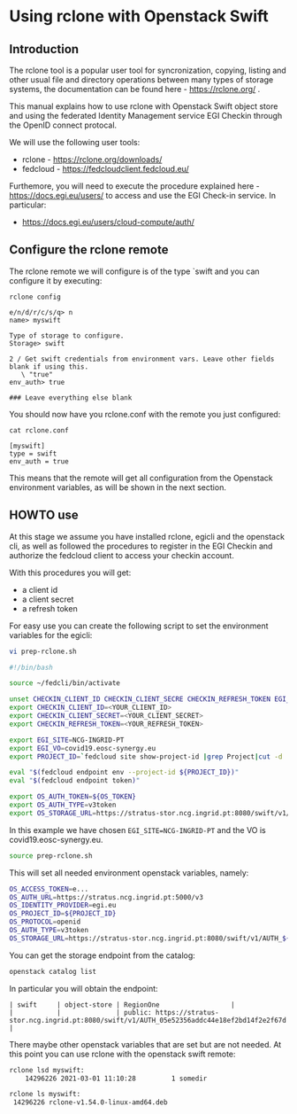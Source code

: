 # Using rclone with Openstack Swift

## Introduction

The rclone tool is a popular user tool for syncronization, copying, listing and other
usual file and directory operations between many types of storage systems, the documentation
can be found here - https://rclone.org/ .

This manual explains how to use rclone with Openstack Swift object store and using the
federated Identity Management service EGI Checkin through the OpenID connect protocal.

We will use the following user tools:

* rclone - https://rclone.org/downloads/
* fedcloud - https://fedcloudclient.fedcloud.eu/

Furthemore, you will need to execute the procedure explained here - https://docs.egi.eu/users/
to access and use the EGI Check-in service. In particular:

* https://docs.egi.eu/users/cloud-compute/auth/

## Configure the rclone remote

The rclone remote we will configure is of the type `swift and you can configure it by
executing:

```
rclone config

e/n/d/r/c/s/q> n
name> myswift

Type of storage to configure.
Storage> swift

2 / Get swift credentials from environment vars. Leave other fields blank if using this.
   \ "true"
env_auth> true

### Leave everything else blank
```

You should now have you rclone.conf with the remote you just configured:

```
cat rclone.conf

[myswift]
type = swift
env_auth = true

```

This means that the remote will get all configuration from the Openstack 
environment variables, as will be shown in the next section.

## HOWTO use

At this stage we assume you have installed rclone, egicli and the openstack cli, as well as
followed the procedures to register in the EGI Checkin and authorize the fedcloud client to
access your checkin account.

With this procedures you will get:

* a client id
* a client secret
* a refresh token

For easy use you can create the following script to set the environment variables for the egicli:

```bash
vi prep-rclone.sh

#!/bin/bash

source ~/fedcli/bin/activate

unset CHECKIN_CLIENT_ID CHECKIN_CLIENT_SECRE CHECKIN_REFRESH_TOKEN EGI_SITE 
export CHECKIN_CLIENT_ID=<YOUR_CLIENT_ID>
export CHECKIN_CLIENT_SECRET=<YOUR_CLIENT_SECRET>
export CHECKIN_REFRESH_TOKEN=<YOUR_REFRESH_TOKEN>

export EGI_SITE=NCG-INGRID-PT
export EGI_VO=covid19.eosc-synergy.eu
export PROJECT_ID=`fedcloud site show-project-id |grep Project|cut -d ':' -f 2|cut -d ' ' -f 2`

eval "$(fedcloud endpoint env --project-id ${PROJECT_ID})"
eval "$(fedcloud endpoint token)"

export OS_AUTH_TOKEN=${OS_TOKEN}
export OS_AUTH_TYPE=v3token
export OS_STORAGE_URL=https://stratus-stor.ncg.ingrid.pt:8080/swift/v1/AUTH_${PROJECT_ID}
```

In this example we have chosen `EGI_SITE=NCG-INGRID-PT` and the VO is covid19.eosc-synergy.eu.

```bash
source prep-rclone.sh
```

This will set all needed environment openstack variables, namely:

```bash
OS_ACCESS_TOKEN=e...
OS_AUTH_URL=https://stratus.ncg.ingrid.pt:5000/v3
OS_IDENTITY_PROVIDER=egi.eu
OS_PROJECT_ID=${PROJECT_ID}
OS_PROTOCOL=openid
OS_AUTH_TYPE=v3token
OS_STORAGE_URL=https://stratus-stor.ncg.ingrid.pt:8080/swift/v1/AUTH_${PROJECT_ID}
```

You can get the storage endpoint from the catalog:

```bash
openstack catalog list
```

In particular you will obtain the endpoint:

```
| swift     | object-store | RegionOne                  |
|           |              | public: https://stratus-stor.ncg.ingrid.pt:8080/swift/v1/AUTH_05e52356addc44e18ef2bd14f2e2f67d   |
```

There maybe other openstack variables that are set but are not needed. At this point you
can use rclone with the openstack swift remote:

```bash
rclone lsd myswift:
    14296226 2021-03-01 11:10:28         1 somedir

rclone ls myswift:
 14296226 rclone-v1.54.0-linux-amd64.deb
```
